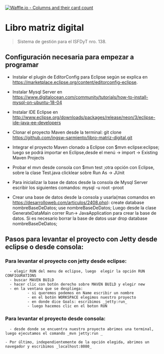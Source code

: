 [![Waffle.io - Columns and their card count](https://badge.waffle.io/ingsw-sarmiento/libro-matriz-digital.svg?columns=backlog)](https://waffle.io/ingsw-sarmiento/libro-matriz-digital)

# Libro matriz digital
> Sistema de gestión para el ISFDyT nro. 138.

## Configuración necesaria para empezar a programar

  - Instalar el plugin de EditorConfig para Eclipse según se explica en https://marketplace.eclipse.org/content/editorconfig-eclipse.
  
  - Instalar Mysql Server en https://www.digitalocean.com/community/tutorials/how-to-install-mysql-on-ubuntu-18-04

  - Instalar IDE Eclipse en http://www.eclipse.org/downloads/packages/release/neon/3/eclipse-ide-java-ee-developers

  - Clonar el proyecto Maven desde la terminal:
       git clone https://github.com/ingsw-sarmiento/libro-matriz-digital.git

  - Integrar el proyecto Maven clonado a Eclipse con $mvn eclipse:eclipse; luego se podrá importar en Eclipse,desde el menú -> import -> Existing Maven Projects  
 
  - Probar el mvn desde consola con $mvn test ;otra opción con Eclipse, sobre la clase Test.java clicklear sobre Run As -> JUnit

  - Para inicializar la base de datos desde la consola de Mysql Server escribir los siguientes comandos:
      mysql -u root -proot 
  
  - Crear una base de datos desde la consola y usarla(mas comandos en https://desarrolloweb.com/articulos/2408.php):
      create database nombreBaseDeDatos;
      use nombreBaseDeDatos;
     Luego desde la clase GenerateDataMain correr Run-> JavaApplication para crear la base de datos.
     Si es necesario borrar la base de datos usar
     drop database nombreBaseDeDatos;

## Pasos para levantar el proyecto con Jetty desde eclipse o desde consola:

### Para levantar el proyecto con jetty desde eclipse:
      - elegir RUN del menu de eclipse, luego  elegir la opción RUN CONFIGURATIONS
      - buscar MAVEN BUILD
      - hacer clic con botón derecho sobre MAVEN BUILD y elegir new
      - en la ventana que se despliega:
              - si queremos podemos en Name escribir un nombre
              - en el botón WORKSPACE elegimos nuestro proyecto
              - en donde dice Goals: escribimos _jetty:run_
              - luego hacemos clic en el boton RUN
### Para levantar el proyecto desde consola:
      - desde donde se encuentra nuestro proyecto abrimos una terminal, luego ejecutamos el comando _mvn jetty:run _
     
	- Por último, independientemente de la opción elegida, abrimos un navegador y escribimos _localhost:8080_
                                                                    
